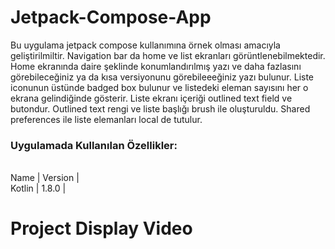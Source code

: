 # Jetpack-Compose-App
Bu uygulama jetpack compose kullanımına örnek olması amacıyla geliştirilmiltir. Navigation bar da home ve list ekranları görüntlenebilmektedir. Home ekranında daire şeklinde konumlandırılmış yazı ve daha fazlasını görebileceğiniz ya da kısa versiyonunu görebileeeğiniz yazı bulunur. Liste iconunun üstünde badged box bulunur ve listedeki eleman sayısını her o ekrana gelindiğinde gösterir. Liste ekranı içeriği outlined text field ve butondur. Outlined text rengi ve liste başlığı brush ile oluşturuldu. Shared preferences ile liste elemanları local de tutulur. 
 ### Uygulamada Kullanılan Özellikler:
  <br>Name | Version |</br>
   Kotlin | 1.8.0 | 
  

  
  
# Project Display Video <p> 

